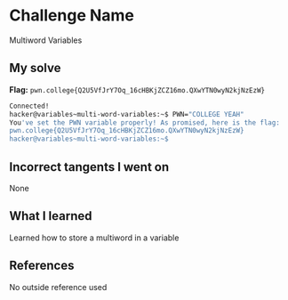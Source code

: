 # Challenge Name
Multiword Variables

## My solve
**Flag:** `pwn.college{Q2U5VfJrY7Oq_16cHBKjZCZ16mo.QXwYTN0wyN2kjNzEzW}`

```bash
Connected!
hacker@variables~multi-word-variables:~$ PWN="COLLEGE YEAH"
You've set the PWN variable properly! As promised, here is the flag:
pwn.college{Q2U5VfJrY7Oq_16cHBKjZCZ16mo.QXwYTN0wyN2kjNzEzW}
hacker@variables~multi-word-variables:~$
```
## Incorrect tangents I went on
None

## What I learned
Learned how to store a multiword in a variable

## References 
No outside reference used
